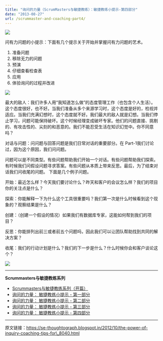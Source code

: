 ```yaml
---
title: "询问的力量（ScrumMasters与敏捷教练）：敏捷教练小提示-第四部分"
date: "2013-08-27"
url: /scrummaster-and-coaching-part4/
---
```


![](/images/sm_and_coaching-p4.jpg)

问有力问题的小提示：下面有几个提示关于开始并掌握问有力问题的艺术。

1. 准备问题
2. 移除无力的问题
3. 预演
4. 仔细查看检查表
5. 应用
6. 体验询问的过程并改进

![](/images/greatest_enemy.jpg)

最大的敌人：我们许多人用“我知道怎么做”的态度管理工作（也包含个人生活）。这个态度很好，也不好。当我们准备从多个来源学习时，这个态度是好的，检视并适应。当我们充满幻想时，这个态度就不好。我们最大的敌人就是幻想。当我们停止学习，问题可能保持破坏。这个时候经理变成破坏专家。他们的问题直接、挑剔的、有攻击性的、尖刻的和恶意的。我们不能忍受生活在知识幻觉中。你不同意吗？

对话与问题：问问题与回答问题是我们日常对话的重要部分。在 Part-1我们讨论过，因为这个原因，我们问问题。

问题可以是不同类型。有些问题帮助我们开始一个对话。有些问题帮助我们探索。有时候我们问假设问题寻求答案。有些问题从本质上带来反思。最后，为了结束对话我们问收尾的问题。 下面是几个例子问题。

开始：最近怎么样？今天我们要讨论什么？昨天和客户的会议怎么样？我们的项目你的关注点是什么？

探索：你能解释一下为什么这个工具很重要吗？我们第一次是什么时候看到这个现象的？观察结果是什么？

创建：（创建一个假设的情况）如果我们有数据库专家，这能如何帮到我们的项目？

反思：你能排列出前三或者前五个问题吗，因此我们可以让团队帮助找到共同的解决方案？

收尾：我们的行动计划是什么？我们的下一步是什么？什么时候你会和客户谈论这个？

![](/images/ipcrc.jpg)

* * *

**Scrummasters与敏捷教练系列**

- [Scrummasters与敏捷教练系列（开篇）](/scrummaster-and-coach-opening/) 
- [询问的力量： 敏捷教练小提示 - 第一部分](/scrummaster-and-coaching-part1/) 
- [询问的力量： 敏捷教练小提示 - 第二部分](/scrummaster-and-coaching-part2/) 
- [询问的力量： 敏捷教练小提示 - 第三部分](/scrummaster-and-coaching-part3/) 
- [询问的力量： 敏捷教练小提示 - 第四部分](/scrummaster-and-coaching-part4/)

* * *

原文链接：https://se-thoughtograph.blogspot.in/2012/10/the-power-of-inquiry-coaching-tips-for\_8040.html
